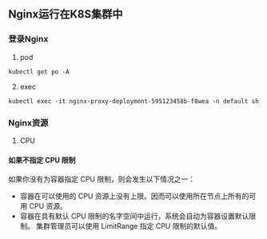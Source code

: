 ## Nginx运行在K8S集群中

### 登录Nginx

1. pod

```shell
kubectl get po -A
```

2. exec

```shell
kubectl exec -it nginx-proxy-deployment-595123458b-f8wea -n default sh
```

### Nginx资源

1. CPU

#### 如果不指定 CPU 限制

如果你没有为容器指定 CPU 限制，则会发生以下情况之一：

* 容器在可以使用的 CPU 资源上没有上限。因而可以使用所在节点上所有的可用 CPU 资源。
* 容器在具有默认 CPU 限制的名字空间中运行，系统会自动为容器设置默认限制。 集群管理员可以使用 LimitRange 指定 CPU 限制的默认值。
